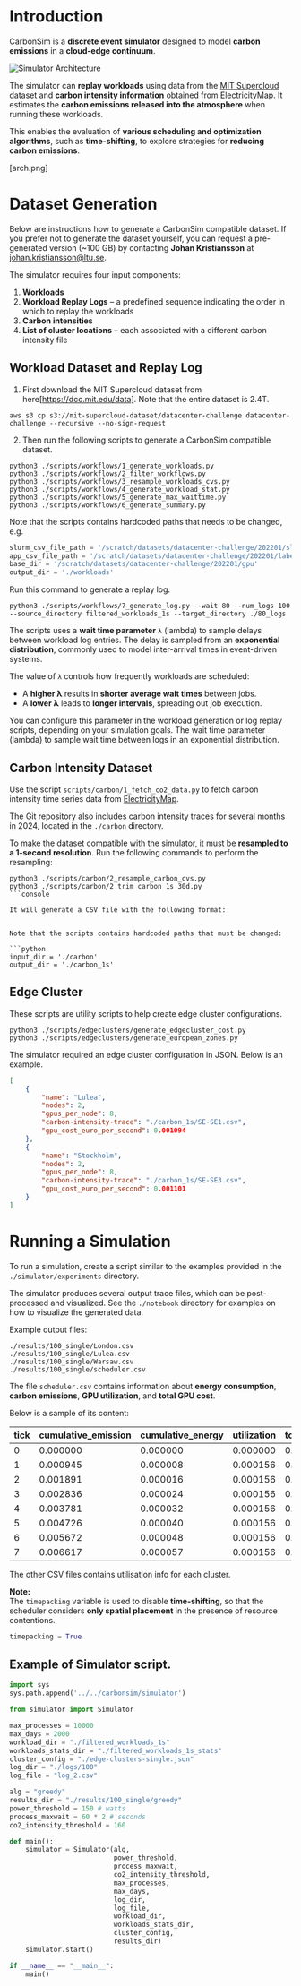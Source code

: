 # Introduction
CarbonSim is a **discrete event simulator** designed to model **carbon emissions** in a **cloud-edge continuum**.

![Simulator Architecture](arch.png)

The simulator can **replay workloads** using data from the [MIT Supercloud dataset](https://arxiv.org/abs/2108.02037) and **carbon intensity information** obtained from [ElectricityMap](https://api.electricitymap.org/). It estimates the **carbon emissions released into the atmosphere** when running these workloads.

This enables the evaluation of **various scheduling and optimization algorithms**, such as **time-shifting**, to explore strategies for **reducing carbon emissions**.

[arch.png]

# Dataset Generation
Below are instructions how to generate a CarbonSim compatible dataset. 
If you prefer not to generate the dataset yourself, you can request a pre-generated version (~100 GB) by contacting **Johan Kristiansson** at [johan.kristiansson@ltu.se](mailto:johan.kristiansson@ltu.se).

The simulator requires four input components:

1. **Workloads**  
2. **Workload Replay Logs** – a predefined sequence indicating the order in which to replay the workloads  
3. **Carbon intensities**  
4. **List of cluster locations** – each associated with a different carbon intensity file  

## Workload Dataset and Replay Log
1. First download the MIT Supercloud dataset from here[https://dcc.mit.edu/data]. Note that the entire dataset is 2.4T.
```console
aws s3 cp s3://mit-supercloud-dataset/datacenter-challenge datacenter-challenge --recursive --no-sign-request
```
2. Then run the following scripts to generate a CarbonSim compatible dataset.
```console
python3 ./scripts/workflows/1_generate_workloads.py
python3 ./scripts/workflows/2_filter_workflows.py
python3 ./scripts/workflows/3_resample_workloads_cvs.py
python3 ./scripts/workflows/4_generate_workload_stat.py
python3 ./scripts/workflows/5_generate_max_waittime.py
python3 ./scripts/workflows/6_generate_summary.py
```

Note that the scripts contains hardcoded paths that needs to be changed, e.g.

```python
slurm_csv_file_path = '/scratch/datasets/datacenter-challenge/202201/slurm-log.csv'
app_csv_file_path = '/scratch/datasets/datacenter-challenge/202201/labelled_jobids.csv'
base_dir = '/scratch/datasets/datacenter-challenge/202201/gpu'
output_dir = './workloads'
```

Run this command to generate a replay log. 

```console
python3 ./scripts/workflows/7_generate_log.py --wait 80 --num_logs 100 --source_directory filtered_workloads_1s --target_directory ./80_logs
```

The scripts uses a **wait time parameter** `λ` (lambda) to sample delays between workload log entries.  The delay is sampled from an **exponential distribution**, commonly used to model inter-arrival times in event-driven systems.

The value of `λ` controls how frequently workloads are scheduled:

- A **higher λ** results in **shorter average wait times** between jobs.
- A **lower λ** leads to **longer intervals**, spreading out job execution.

You can configure this parameter in the workload generation or log replay scripts, depending on your simulation goals. The wait time parameter (lambda) to sample wait time between logs in an exponential distribution.

## Carbon Intensity Dataset
Use the script `scripts/carbon/1_fetch_co2_data.py` to fetch carbon intensity time series data from [ElectricityMap](https://api.electricitymap.org/).

The Git repository also includes carbon intensity traces for several months in 2024, located in the `./carbon` directory.

To make the dataset compatible with the simulator, it must be **resampled to a 1-second resolution**. Run the following commands to perform the resampling:

```console
python3 ./scripts/carbon/2_resample_carbon_cvs.py
python3 ./scripts/carbon/2_trim_carbon_1s_30d.py
```console

It will generate a CSV file with the following format:


Note that the scripts contains hardcoded paths that must be changed:

```python
input_dir = './carbon'
output_dir = './carbon_1s'
```

## Edge Cluster 
These scripts are utility scripts to help create edge cluster configurations.
```console
python3 ./scripts/edgeclusters/generate_edgecluster_cost.py
python3 ./scripts/edgeclusters/generate_european_zones.py
```

The simulator required an edge cluster configuration in JSON. Below is an example.
```json
[
    {
        "name": "Lulea",
        "nodes": 2,
        "gpus_per_node": 8,
        "carbon-intensity-trace": "./carbon_1s/SE-SE1.csv",
        "gpu_cost_euro_per_second": 0.001094
    },
    {
        "name": "Stockholm",
        "nodes": 2,
        "gpus_per_node": 8,
        "carbon-intensity-trace": "./carbon_1s/SE-SE3.csv",
        "gpu_cost_euro_per_second": 0.001101
    }
]
```

# Running a Simulation
To run a simulation, create a script similar to the examples provided in the `./simulator/experiments` directory.

The simulator produces several output trace files, which can be post-processed and visualized. See the `./notebook` directory for examples on how to visualize the generated data.

Example output files:

```console
./results/100_single/London.csv
./results/100_single/Lulea.csv
./results/100_single/Warsaw.csv
./results/100_single/scheduler.csv
```

The file `scheduler.csv` contains information about **energy consumption**, **carbon emissions**, **GPU utilization**, and **total GPU cost**.  

Below is a sample of its content:

| tick | cumulative_emission  | cumulative_energy  | utilization | total_gpu_cost |
|------|----------------------|--------------------|-------------|----------------|
| 0    | 0.000000             | 0.000000           | 0.000000    | 0.000000       |
| 1    | 0.000945             | 0.000008           | 0.000156    | 0.001094       |
| 2    | 0.001891             | 0.000016           | 0.000156    | 0.002188       |
| 3    | 0.002836             | 0.000024           | 0.000156    | 0.003282       |
| 4    | 0.003781             | 0.000032           | 0.000156    | 0.004376       |
| 5    | 0.004726             | 0.000040           | 0.000156    | 0.005470       |
| 6    | 0.005672             | 0.000048           | 0.000156    | 0.006564       |
| 7    | 0.006617             | 0.000057           | 0.000156    | 0.007658       |

The other CSV files contains utilisation info for each cluster.

**Note:**  
The `timepacking` variable is used to disable **time-shifting**, so that the scheduler considers **only spatial placement** in the presence of resource contentions.

```python
timepacking = True
```

## Example of Simulator script.
```python
import sys
sys.path.append('../../carbonsim/simulator')

from simulator import Simulator

max_processes = 10000
max_days = 2000 
workload_dir = "./filtered_workloads_1s"
workloads_stats_dir = "./filtered_workloads_1s_stats"
cluster_config = "./edge-clusters-single.json"
log_dir = "./logs/100"
log_file = "log_2.csv"

alg = "greedy"
results_dir = "./results/100_single/greedy"
power_threshold = 150 # watts
process_maxwait = 60 * 2 # seconds
co2_intensity_threshold = 160

def main():
    simulator = Simulator(alg,
                          power_threshold,
                          process_maxwait,
                          co2_intensity_threshold,
                          max_processes,
                          max_days,
                          log_dir,
                          log_file,
                          workload_dir, 
                          workloads_stats_dir,
                          cluster_config, 
                          results_dir)
    simulator.start()

if __name__ == "__main__":
    main()
```
